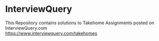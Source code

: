 # InterviewQuery
This Repository contains solutions to Takehome Assignments posted on InterviewQuery.com   
https://www.interviewquery.com/takehomes
